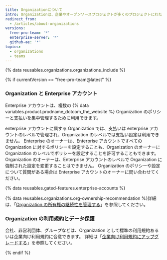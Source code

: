 ```yaml
---
title: Organizationについて
intro: Organizationは、企業やオープンソースプロジェクトが多くのプロジェクトにわたって一度にコラボレーションできる共有アカウントです。 オーナーと管理者は、Organizationのデータとプロジェクトへのメンバーのアクセスを、洗練されたセキュリティ及び管理機能で管理できます。
redirect_from:
  - /articles/about-organizations
versions:
  free-pro-team: '*'
  enterprise-server: '*'
  github-ae: '*'
topics:
  - organizations
  - teams
---
```


{% data reusables.organizations.organizations_include %}

{% if currentVersion == "free-pro-team@latest" %}
### Organization と Enterprise アカウント

Enterprise アカウントは、複数の {% data variables.product.prodname_dotcom_the_website %} Organization のポリシーと支払いを集中管理するために利用できます。

enterprise アカウントに属する Organization では、支払いは enterprise アカウントのレベルで管理され、Organization のレベルでは支払い設定は利用できません。 Enterprise のオーナーは、Enterprise アカウントですべての Organization に対するポリシーを設定することも、Organization のオーナーに Organization のレベルでポリシーを設定することを許可することもできます。 Organization のオーナーは、Enterprise アカウントのレベルで Organization に強制された設定を変更することはできません。 Organization のポリシーや設定について質問がある場合は Enterprise アカウントのオーナーに問い合わせてください。

{% data reusables.gated-features.enterprise-accounts %}

{% data reusables.organizations.org-ownership-recommendation %}詳細は、「[Organization の所有権の継続性を管理する](/github/setting-up-and-managing-organizations-and-teams/maintaining-ownership-continuity-for-your-organization)」を参照してください。

### Organization の利用規約とデータ保護

会社、非営利団体、グループなどは、Organization として標準の利用規約あるいは企業向け利用規約に合意できます。 詳細は「[企業向け利用規約にアップグレードする](/articles/upgrading-to-the-corporate-terms-of-service)」を参照してください。

{% endif %}
